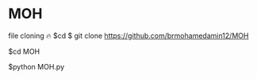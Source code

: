 # MOH
file cloning 🔥
$cd
$
git clone https://github.com/brmohamedamin12/MOH

$cd MOH

$python MOH.py

